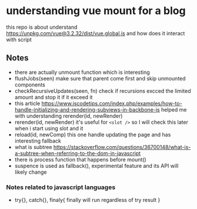 # understanding vue mount for a blog
 this repo is about understand https://unpkg.com/vue@3.2.32/dist/vue.global.js and how does it interact with script

## Notes

- there are actually unmount function which is interesting
- flushJobs(seen) make sure that parent come first and skip unmounted components
- checkRecursiveUpdates(seen, fn) check if recursions excced the limited amount and stop it if it exceed it
- this article https://www.jscodetips.com/index.php/examples/how-to-handle-initializing-and-rendering-subviews-in-backbone-js helped me with understanding rerender(id, newRender) 
- rerender(id, newRender) it's useful for `<slot />` so I will check this later when i start using slot and it  
- reload(id, newComp) this one handle updating the page and has interesting fallback
- what is subtree https://stackoverflow.com/questions/36700148/what-is-a-subtree-when-referring-to-the-dom-in-javascript
- there is process function that happens before mount() 
- suspence is used as fallback(), experimental feature and its API will likely change

### Notes related to javascript languages
- try{}, catch{}, finaly{
  finally will run regardless of try result
}